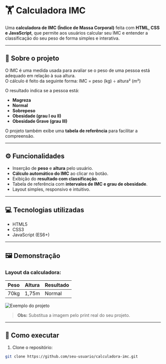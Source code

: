# 🏋️ Calculadora IMC

Uma **calculadora de IMC (Índice de Massa Corporal)** feita com **HTML, CSS e JavaScript**, que permite aos usuários calcular seu IMC e entender a classificação do seu peso de forma simples e interativa.

---

## 📌 Sobre o projeto

O IMC é uma medida usada para avaliar se o peso de uma pessoa está adequado em relação à sua altura.  
O cálculo é feito da seguinte forma: IMC = peso (kg) ÷ altura² (m²)

O resultado indica se a pessoa está:

- **Magreza**  
- **Normal**  
- **Sobrepeso**  
- **Obesidade (grau I ou II)**  
- **Obesidade Grave (grau III)**  

O projeto também exibe uma **tabela de referência** para facilitar a compreensão.

---

## ⚙️ Funcionalidades

- Inserção de **peso** e **altura** pelo usuário.  
- **Cálculo automático do IMC** ao clicar no botão.  
- Exibição do **resultado com classificação**.  
- Tabela de referência com **intervalos de IMC e grau de obesidade**.  
- Layout simples, responsivo e intuitivo.

---

## 💻 Tecnologias utilizadas

- HTML5  
- CSS3  
- JavaScript (ES6+)  

---

## 🖼️ Demonstração

### Layout da calculadora:
| Peso | Altura | Resultado |
|------|--------|-----------|
| 70kg | 1,75m  | Normal    |

![Exemplo do projeto](https://via.placeholder.com/600x300.png?text=Screenshot+do+Projeto)

> **Obs:** Substitua a imagem pelo print real do seu projeto.

---

## 🚀 Como executar

1. Clone o repositório:

```bash
git clone https://github.com/seu-usuario/calculadora-imc.git

